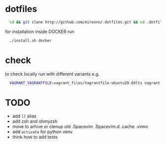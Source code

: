 # dotfiles

```bash
  cd && git clone http://github.com/mironnn/.dotfiles.git && cd .dotfiles &&  ./install.sh
```

for installation inside DOCKER run
```bash
  ./install.sh docker
```

# check
to check locally run with different variants
e.g.
```bash
  VAGRANT_VAGRANTFILE=vagrant_files/Vagrantfile-ubuntu20.04lts vagrant up
```

# TODO
- add `ll` alias
- add zsh and ohmyzsh
- move to arhive or clenup old .Spacevim .Spacevim.d .cache .vimrc
- add `activate` for python venv
- think how to add tests
